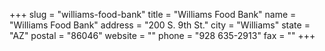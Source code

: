 +++
slug = "williams-food-bank"
title = "Williams Food Bank"
name = "Williams Food Bank"
address = "200 S. 9th St."
city = "Williams"
state = "AZ"
postal = "86046"
website = ""
phone = "928 635-2913"
fax = ""
+++
